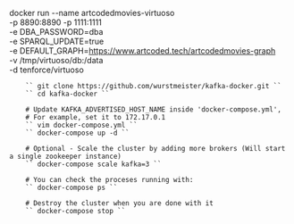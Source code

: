 docker run --name artcodedmovies-virtuoso \
        -p 8890:8890 -p 1111:1111 \
        -e DBA_PASSWORD=dba \
        -e SPARQL_UPDATE=true \
        -e DEFAULT_GRAPH=https://www.artcoded.tech/artcodedmovies-graph \
        -v /tmp/virtuoso/db:/data \
        -d tenforce/virtuoso


        `` git clone https://github.com/wurstmeister/kafka-docker.git ``
        `` cd kafka-docker ``

        # Update KAFKA_ADVERTISED_HOST_NAME inside 'docker-compose.yml',
        # For example, set it to 172.17.0.1
        `` vim docker-compose.yml ``
        `` docker-compose up -d ``

        # Optional - Scale the cluster by adding more brokers (Will start a single zookeeper instance)
        `` docker-compose scale kafka=3 ``

        # You can check the proceses running with:
        `` docker-compose ps ``

        # Destroy the cluster when you are done with it
        `` docker-compose stop ``